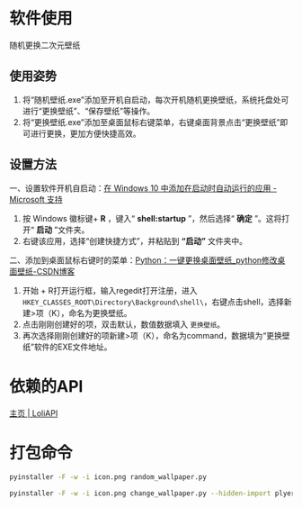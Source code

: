 # 软件使用

随机更换二次元壁纸

## 使用姿势

1. 将“随机壁纸.exe”添加至开机自启动，每次开机随机更换壁纸，系统托盘处可进行“更换壁纸”、“保存壁纸”等操作。
2. 将“更换壁纸.exe”添加至桌面鼠标右键菜单，右键桌面背景点击“更换壁纸”即可进行更换，更加方便快捷高效。

## 设置方法

一、设置软件开机自启动：[在 Windows 10 中添加在启动时自动运行的应用 - Microsoft 支持](https://support.microsoft.com/zh-cn/windows/%E5%9C%A8-windows-10-%E4%B8%AD%E6%B7%BB%E5%8A%A0%E5%9C%A8%E5%90%AF%E5%8A%A8%E6%97%B6%E8%87%AA%E5%8A%A8%E8%BF%90%E8%A1%8C%E7%9A%84%E5%BA%94%E7%94%A8-150da165-dcd9-7230-517b-cf3c295d89dd)

1. 按 Windows 徽标键+  **R** ，键入“ **shell:startup** ”，然后选择“ **确定** ”。这将打开“ **启动** ”文件夹。
2. 右键该应用，选择“创建快捷方式”，并粘贴到 **“启动”** 文件夹中。

二、添加到桌面鼠标右键时的菜单：[Python：一键更换桌面壁纸_python修改桌面壁纸-CSDN博客](https://blog.csdn.net/kingjeewhy8023/article/details/112980736)

1. 开始 + R打开运行框，输入regedit打开注册，进入 `HKEY_CLASSES_ROOT\Directory\Background\shell\`，右键点击shell，选择新建>项（K），命名为更换壁纸。
2. 点击刚刚创建好的项，双击默认，数值数据填入 `更换壁纸`。
3. 再次选择刚刚创建好的项新建>项（K），命名为command，数据填为“更换壁纸”软件的EXE文件地址。

# 依赖的API

[主页 | LoliAPI](https://loliapi.com/)

# 打包命令

```bash
pyinstaller -F -w -i icon.png random_wallpaper.py
```

```bash
pyinstaller -F -w -i icon.png change_wallpaper.py --hidden-import plyer.platforms.win.notification
```
